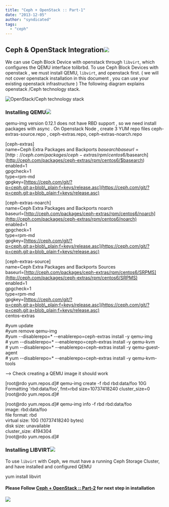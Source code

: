 ```yaml
---
title: "Ceph + OpenStack :: Part-1"
date: "2013-12-05"
author: "syndicated"
tags: 
  - "ceph"
---
```


##   

## Ceph & OpenStack Integration[![](images/pencil.png)](https://wiki.csc.fi/wiki/CloudComputing/CEPHStorage# "Ceph   OpenStack Integration")

We can use Ceph Block Device with openstack through `libvirt`, which configures the QEMU interface tolibrbd. To use Ceph Block Devices with openstack , we must install QEMU, `libvirt`, and openstack  first. ( we will not cover openstack installation in this document , you can use your existing openstack infrastructure ) The following diagram explains openstack  /Ceph technology stack.  

![OpenStack/Ceph technology stack](images/ditaa-e4a4957f90e4d8ebac2608e1544c34bf784cfdfb.png "OpenStack/Ceph technology stack")  

### [](https://draft.blogger.com/blogger.g?blogID=6067449713794600812)Installing QEMU[![](images/pencil.png)](https://wiki.csc.fi/wiki/CloudComputing/CEPHStorage# "Installing QEMU")

  

qemu-img version 0.12.1 does not have RBD support , so we need install packages with async . On Openstack Node , create 3 YUM repo files ceph-extras-source.repo , ceph-extras.repo, ceph-extras-noarch.repo  

 \[ceph-extras\]  
  name=Ceph Extra Packages and Backports $basearch  
  baseurl=[http://ceph.com/packages/ceph-extras/rpm/centos6/$basearch](http://ceph.com/packages/ceph-extras/rpm/centos6/$basearch)  
  enabled=1  
  gpgcheck=1  
  type=rpm-md  
  gpgkey=[https://ceph.com/git/?p=ceph.git;a=blob\_plain;f=keys/release.asc](https://ceph.com/git/?p=ceph.git;a=blob_plain;f=keys/release.asc)

 \[ceph-extras-noarch\]  
  name=Ceph Extra Packages and Backports noarch  
  baseurl=[http://ceph.com/packages/ceph-extras/rpm/centos6/noarch](http://ceph.com/packages/ceph-extras/rpm/centos6/noarch)  
  enabled=1  
  gpgcheck=1  
  type=rpm-md  
  gpgkey=[https://ceph.com/git/?p=ceph.git;a=blob\_plain;f=keys/release.asc](https://ceph.com/git/?p=ceph.git;a=blob_plain;f=keys/release.asc)

 \[ceph-extras-source\]  
 name=Ceph Extra Packages and Backports Sources  
 baseurl=[http://ceph.com/packages/ceph-extras/rpm/centos6/SRPMS](http://ceph.com/packages/ceph-extras/rpm/centos6/SRPMS)  
 enabled=1  
 gpgcheck=1  
 type=rpm-md  
 gpgkey=[https://ceph.com/git/?p=ceph.git;a=blob\_plain;f=keys/release.asc](https://ceph.com/git/?p=ceph.git;a=blob_plain;f=keys/release.asc)  
 centos-extras

#yum update  
#yum remove qemu-img  
#yum --disablerepo=\* --enablerepo=ceph-extras install -y qemu-img  
\# yum --disablerepo=\* --enablerepo=ceph-extras install -y qemu-kvm  
\# yum --disablerepo=\* --enablerepo=ceph-extras install -y qemu-guest-agent  
\# yum --disablerepo=\* --enablerepo=ceph-extras install -y qemu-kvm-tools  
  
\--> Check creating a QEMU image it should work  
  
\[root@rdo yum.repos.d\]# qemu-img create -f rbd rbd:data/foo 10G  
Formatting 'rbd:data/foo', fmt=rbd size=10737418240 cluster\_size=0  
\[root@rdo yum.repos.d\]#  
  
\[root@rdo yum.repos.d\]# qemu-img info -f rbd rbd:data/foo  
image: rbd:data/foo  
file format: rbd  
virtual size: 10G (10737418240 bytes)  
disk size: unavailable  
cluster\_size: 4194304  
\[root@rdo yum.repos.d\]#  

### [](https://draft.blogger.com/blogger.g?blogID=6067449713794600812)Installing LIBVIRT[![](images/pencil.png)](https://wiki.csc.fi/wiki/CloudComputing/CEPHStorage# "Installing LIBVIRT")

  

To use `libvirt` with Ceph, we must have a running Ceph Storage Cluster, and have installed and configured QEMU  

yum install libvirt

#### Please Follow [Ceph + OpenStack :: Part-2](http://karan-mj.blogspot.fi/2013/12/ceph-openstack-part-2.html) for next step in installation

  

![](http://feeds.feedburner.com/~r/CephStorageNextBigThing/~4/fMBog5EFhcM)
